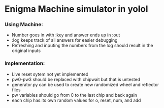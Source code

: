 # Enigma Machine simulator in yolol

### Using Machine:
- Number goes in with :key and answer ends up in :out
- :log keeps track of all answers for easier debugging
- Refreshing and inputing the numbers from the log should result in the original inputs

### Implementation:
- Live reset sytem not yet implemented
- pw0-pw3 should be replaced with chipwait but that is untested
- generator.py can be used to create new randomized wheel and reflector files
- pw variables should go from 0 to the last chip and back again
- each chip has its own random values for o, reset, num, and add